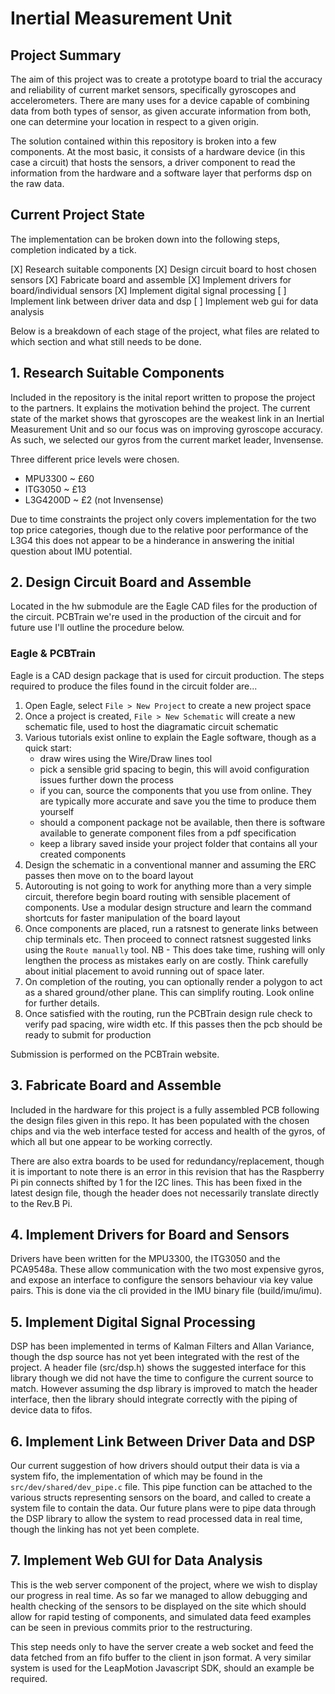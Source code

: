 # Inertial Measurement Unit

## Project Summary

The aim of this project was to create a prototype board to trial
the accuracy and reliability of current market sensors, specifically
gyroscopes and accelerometers. There are many uses for a device capable
of combining data from both types of sensor, as given accurate
information from both, one can determine your location in respect to
a given origin.

The solution contained within this repository is broken into a few
components. At the most basic, it consists of a hardware device (in
this case a circuit) that hosts the sensors, a driver component to
read the information from the hardware and a software layer that
performs dsp on the raw data.

## Current Project State

The implementation can be broken down into the following steps,
completion indicated by a tick.

[X] Research suitable components
[X] Design circuit board to host chosen sensors
[X] Fabricate board and assemble
[X] Implement drivers for board/individual sensors
[X] Implement digital signal processing
[ ] Implement link between driver data and dsp
[ ] Implement web gui for data analysis

Below is a breakdown of each stage of the project, what files are
related to which section and what still needs to be done.

## 1. Research Suitable Components

Included in the repository is the inital report written to propose
the project to the partners. It explains the motivation behind the
project. The current state of the market shows that gyroscopes are
the weakest link in an  Inertial Measurement Unit and so our focus
was on improving gyroscope accuracy. As such, we selected our gyros
from the current market leader, Invensense.

Three different price levels were chosen.
  - MPU3300 ~ £60
  - ITG3050 ~ £13
  - L3G4200D ~ £2  (not Invensense)

Due to time constraints the project only covers implementation for
the two top price categories, though due to the relative poor performance
of the L3G4 this does not appear to be a hinderance in answering
the initial question about IMU potential.

## 2. Design Circuit Board and Assemble

Located in the hw submodule are the Eagle CAD files for the
production of the circuit. PCBTrain we're used in the production
of the circuit and for future use I'll outline the procedure below.

### Eagle & PCBTrain

Eagle is a CAD design package that is used for circuit production.
The steps required to produce the files found in the circuit folder
are...

  1. Open Eagle, select `File > New Project` to create a new project space
  2. Once a project is created, `File > New Schematic` will create a new
     schematic file, used to host the diagramatic circuit schematic
  3. Various tutorials exist online to explain the Eagle software, though
     as a quick start: 
       - draw wires using the Wire/Draw lines tool
       - pick a sensible grid spacing to begin, this will avoid configuration
         issues further down the process
       - if you can, source the components that you use from online. They are
         typically more accurate and save you the time to produce them yourself
       - should a component package not be available, then there is software
         available to generate component files from a pdf specification
       - keep a library saved inside your project folder that contains all
         your created components
  4. Design the schematic in a conventional manner and assuming the ERC
     passes then move on to the board layout
  5. Autorouting is not going to work for anything more than a very simple
     circuit, therefore begin board routing with sensible placement of
     components. Use a modular design structure and learn the command
     shortcuts for faster manipulation of the board layout
  6. Once components are placed, run a ratsnest to generate links between
     chip terminals etc. Then proceed to connect ratsnest suggested links
     using the `Route manually` tool. NB - This does take time, rushing will
     only lengthen the process as mistakes early on are costly. Think
     carefully about initial placement to avoid running out of space later.
  7. On completion of the routing, you can optionally render a polygon to
     act as a shared ground/other plane. This can simplify routing. Look
     online for further details.
  8. Once satisfied with the routing, run the PCBTrain design rule check
     to verify pad spacing, wire width etc. If this passes then the pcb
     should be ready to submit for production

Submission is performed on the PCBTrain website.

## 3. Fabricate Board and Assemble

Included in the hardware for this project is a fully assembled PCB following the design files given in this repo. It has been populated with the chosen chips and via the web interface tested for access and health of the gyros, of which all but one appear to be working correctly.

There are also extra boards to be used for redundancy/replacement, though it is important to note there is an error in this revision that has the Raspberry Pi pin connects shifted by 1 for the I2C lines. This has been fixed in the latest design file, though the header does not necessarily translate directly to the Rev.B Pi.

## 4. Implement Drivers for Board and Sensors

Drivers have been written for the MPU3300, the ITG3050 and the PCA9548a. These allow communication with the two most expensive gyros, and expose an interface to configure the sensors behaviour via key value pairs. This is done via the cli provided in the IMU binary file (build/imu/imu).

## 5. Implement Digital Signal Processing

DSP has been implemented in terms of Kalman Filters and Allan Variance, though the dsp source has not yet been integrated with the rest of the project. A header file (src/dsp.h) shows the suggested interface for this library though we did not have the time to configure the current source to match. However assuming the dsp library is improved to match the header interface, then the library should integrate correctly with the piping of device data to fifos.

## 6. Implement Link Between Driver Data and DSP

Our current suggestion of how drivers should output their data is via a system fifo, the implementation of which may be found in the `src/dev/shared/dev_pipe.c` file. This pipe function can be attached to the various structs representing sensors on the board, and called to create a system file to contain the data. Our future plans were to pipe data through the DSP library to allow the system to read processed data in real time, though the linking has not yet been complete.

## 7. Implement Web GUI for Data Analysis

This is the web server component of the project, where we wish to display our progress in real time. As so far we managed to allow debugging and health checking of the sensors to be displayed on the site which should allow for rapid testing of components, and simulated data feed examples can be seen in previous commits prior to the restructuring.

This step needs only to have the server create a web socket and feed the data fetched from an fifo buffer to the client in json format. A very similar system is used for the LeapMotion Javascript SDK, should an example be required.

